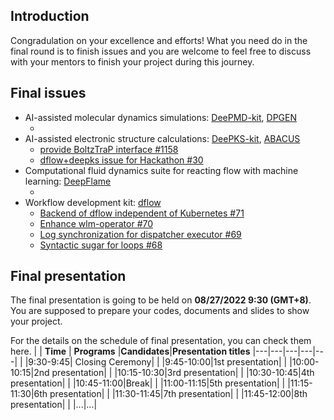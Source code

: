 ## Introduction
Congradulation on your excellence and efforts! What you need do in the final round is to finish issues and you are welcome to feel free to discuss with your mentors to finish your project during this journey.

## Final issues
- AI-assisted molecular dynamics simulations: [DeePMD-kit](https://github.com/deepmodeling/deepmd-kit), [DPGEN](https://github.com/deepmodeling/dpgen)
   - []()
- AI-assisted electronic structure calculations: [DeePKS-kit](https://github.com/deepmodeling/deepks-kit), [ABACUS](https://github.com/deepmodeling/abacus-develop)
   - [provide BoltzTraP interface #1158](https://github.com/deepmodeling/abacus-develop/issues/1158)
   - [dflow+deepks issue for Hackathon #30](https://github.com/deepmodeling/deepks-kit/issues/30)
- Computational fluid dynamics suite for reacting flow with machine learning: [DeepFlame](https://github.com/deepmodeling/deepflame-dev)
   - []()
- Workflow development kit: [dflow](https://github.com/deepmodeling/dflow/)
    - [Backend of dflow independent of Kubernetes #71](https://github.com/deepmodeling/dflow/issues/71)
    - [Enhance wlm-operator #70](https://github.com/deepmodeling/dflow/issues/70)
    - [Log synchronization for dispatcher executor #69](https://github.com/deepmodeling/dflow/issues/69)
    - [Syntactic sugar for loops #68](https://github.com/deepmodeling/dflow/issues/68)

## Final presentation
The final presentation is going to be held on **08/27/2022 9:30 (GMT+8)**. You are supposed to prepare your codes, documents and slides to show your project.

For the details on the schedule of final presentation, you can check them here.
|  | **Time** | **Programs** |**Candidates**|**Presentation titles**
|---|---|---|---|---|
|  |9:30-9:45| Closing Ceremony|
|  |9:45-10:00|1st presentation|
|  |10:00-10:15|2nd presentation|
|  |10:15-10:30|3rd presentation|
|  |10:30-10:45|4th presentation|
|  |10:45-11:00|Break|
|  |11:00-11:15|5th presentation|
|  |11:15-11:30|6th presentation|
|  |11:30-11:45|7th presentation|
|  |11:45-12:00|8th presentation|
|  |...|...|

